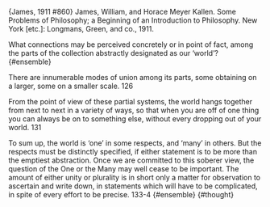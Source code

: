 ﻿{James, 1911 #860}
James, William, and Horace Meyer Kallen. Some Problems of Philosophy; a Beginning of an Introduction to Philosophy. New York [etc.]: Longmans, Green, and co., 1911.

What connections may be perceived concretely or in point of fact, among the parts of the collection abstractly designated as our ‘world’? {#ensemble}

There are innumerable modes of union among its parts, some obtaining on a larger, some on a smaller scale. 126

From the point of view of these partial systems, the world hangs together from next to next in a variety of ways, so that when you are off of one thing you can always be on to something else, without every dropping out of your world. 131

To sum up, the world is ‘one’ in some respects, and ‘many’ in others. But the respects must be distinctly specified, if either statement is to be more than the emptiest abstraction. Once we are committed to this soberer view, the question of the One or the Many may well cease to be important. The amount of either unity or plurality is in short only a matter for observation to ascertain and write down, in statements which will have to be complicated, in spite of every effort to be precise. 133-4 {#ensemble} {#thought}
